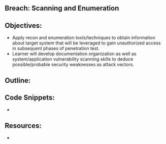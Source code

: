 Breach: Scanning and Enumeration
----------------------------------------------------------------

Objectives:
----------------------------------------------------------------
+ Apply recon and enumeration tools/techniques to obtain information 
about target system that will be leveraged to gain unauthorized 
access in subsequent phases of penetration test. 
+ Learner will develop documentation organization as well as 
system/application vulnerability scanning skills to deduce 
possible/probable security weaknesses as attack vectors.  

Outline:
----------------------------------------------------------------


Code Snippets:
----------------------------------------------------------------
+ 

Resources:
----------------------------------------------------------------
+ 


